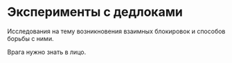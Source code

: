 # Эксперименты с дедлоками

Исследования на тему возникновения взаимных блокировок и способов борьбы с ними.

Врага нужно знать в лицо.